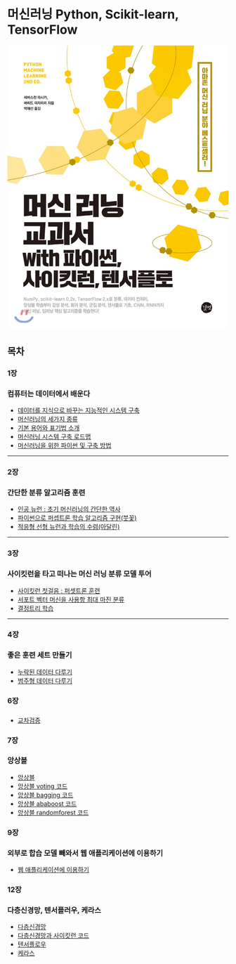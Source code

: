 # 머신러닝 Python, Scikit-learn, TensorFlow
<img src="https://github.com/cwadven/Machine_Learning/blob/master/sumnail.jpg" alt="drawing" width="600"/>

## 목차

### 1장
### 컴퓨터는 데이터에서 배운다

- [데이터를 지식으로 바꾸는 지능적인 시스템 구축](https://github.com/cwadven/Machine_Learning/blob/master/ML/chapter1/1_1_data_to_knowledge.md "데이터를 지식으로 바꾸는 지능적인 시스템 구축")
- [머신러닝의 세가지 종류](https://github.com/cwadven/Machine_Learning/blob/master/ML/chapter1/1_2_machine_learning_3_feature.md "머신러닝의 세가지 종류")
- [기본 용어와 표기법 소개](https://github.com/cwadven/Machine_Learning/blob/master/ML/chapter1/1_3_basic_terms_nations.md "기본 용어와 표기법 소개")
- [머신러닝 시스템 구축 로드맵](https://github.com/cwadven/Machine_Learning/blob/master/ML/chapter1/1_4_system_roadmap.md "머신러닝 시스템 구축 로드맵")
- [머신러닝을 위한 파이썬 및 구축 방법](https://github.com/cwadven/Machine_Learning/blob/master/ML/chapter1/1_5_machine_python.md "머신러닝을 위한 파이썬 및 구축 방법")

---

### 2장
### 간단한 분류 알고리즘 훈련

- [인공 뉴런 : 초기 머신러닝의 간단한 역사](https://github.com/cwadven/Machine_Learning/blob/master/ML/chapter2/2_1_early_machine_learning.md "인공 뉴런 : 초기 머신러닝의 간단한 역사")
- [파이썬으로 퍼셉트론 학습 알고리즘 구현(붓꽃)](https://github.com/cwadven/Machine_Learning/blob/master/ML/chapter2/2_2_perceptron.md "파이썬으로 퍼셉트론 학습 알고리즘 구현(붓꽃)")
- [적응형 선형 뉴런과 학습의 수렴(아달린)](https://github.com/cwadven/Machine_Learning/blob/master/ML/chapter2/2_3_linear_neraul.md "적응형 선형 뉴런과 학습의 수렴(아달린)")

---

### 3장
### 사이킷런을 타고 떠나는 머신 러닝 분류 모델 투어

- [사이킷런 첫걸음 : 퍼셋트론 훈련](https://github.com/cwadven/Machine_Learning/blob/master/ML/chapter3/3_2_sklearn_perceptron.md "사이킷런 첫걸음 : 퍼셋트론 훈련")
- [서포트 벡터 머신을 사용항 최대 마진 분류](https://github.com/cwadven/Machine_Learning/blob/master/ML/chapter3/3_4_SVM.md "서포트 벡터 머신을 사용항 최대 마진 분류")
- [결정트리 학습](https://github.com/cwadven/Machine_Learning/blob/master/ML/chapter3/3_6_decision_tree.md "결정트리 학습")

---

### 4장
### 좋은 훈련 세트 만들기

- [누락된 데이터 다루기](https://github.com/cwadven/Machine_Learning/blob/master/ML/chapter4/4_1_no_data.md "누락된 데이터 다루기")
- [범주형 데이터 다루기](https://github.com/cwadven/Machine_Learning/blob/master/ML/chapter4/4_2_numeric_data.md "범주형 데이터 다루기")


### 6장
### 

- [교차검증](https://github.com/cwadven/Machine_Learning/blob/master/ML/chapter6/6_1_pipeline.md "교차검증")


### 7장
### 앙상블

- [앙상블](https://github.com/cwadven/Machine_Learning/blob/master/ML/chapter7/7_1_ensemble.md "앙상블")
- [앙상블 voting 코드](https://github.com/cwadven/Machine_Learning/blob/master/ML/chapter7/7_2_voting_coding.md "voting 코드")
- [앙상블 bagging 코드](https://github.com/cwadven/Machine_Learning/blob/master/ML/chapter7/7_3_bagging_coding.md "bagging 코드")
- [앙상블 ababoost 코드](https://github.com/cwadven/Machine_Learning/blob/master/ML/chapter7/7_4_adaboost_coding.md "ababoost 코드")
- [앙상블 randomforest 코드](https://github.com/cwadven/Machine_Learning/blob/master/ML/chapter7/7_5_randomforest_coding.md "randomforest 코드")

### 9장
### 외부로 합습 모델 빼와서 웹 애플리케이션에 이용하기

- [웹 애플리케이션에 이용하기](https://github.com/cwadven/Machine_Learning/blob/master/ML/chapter9/9_1_sklearn_web.md "웹 애플리케이션에 이용하기")


### 12장
### 다층신경망, 텐서플러우, 케라스

- [다층신경망](https://github.com/cwadven/Machine_Learning/blob/master/ML/chapter12/12_1_network.md "다층신경망")
- [다층신경망과 사이킷런 코드](https://github.com/cwadven/Machine_Learning/blob/master/ML/chapter12/12_2_MLP_coding.md "다층신경망과 사이킷런 코드")
- [텐서플로우](https://github.com/cwadven/Machine_Learning/blob/master/ML/chapter12/12_3_tensorflow.md "텐서플로우")
- [케라스](https://github.com/cwadven/Machine_Learning/blob/master/ML/chapter12/12_4_keras.md "케라스")